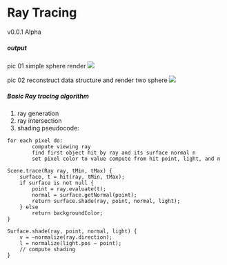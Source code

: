 Ray Tracing
==========

v0.0.1 Alpha

##### output
pic 01 simple sphere render
![](http://li-lang.oss-cn-shanghai.aliyuncs.com/out.png)

pic 02 reconstruct data structure and render two sphere
![](http://li-lang.oss-cn-shanghai.aliyuncs.com/scene.png)


##### Basic Ray tracing algorithm
1. ray generation
2. ray intersection
3. shading
pseudocode:
```
for each pixel do:
        compute viewing ray
        find first object hit by ray and its surface normal n
        set pixel color to value compute from hit point, light, and n
```

```
Scene.trace(Ray ray, tMin, tMax) {
    surface, t = hit(ray, tMin, tMax);
    if surface is not null {
        point = ray.evaluate(t);
        normal = surface.getNormal(point);
        return surface.shade(ray, point, normal, light);
    } else
        return backgroundColor;
}

Surface.shade(ray, point, normal, light) {
    v = –normalize(ray.direction);
    l = normalize(light.pos – point);
    // compute shading
}
```
